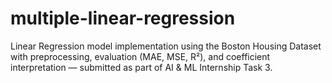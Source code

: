 # multiple-linear-regression
Linear Regression model implementation using the Boston Housing Dataset with preprocessing, evaluation (MAE, MSE, R²), and coefficient interpretation — submitted as part of AI &amp; ML Internship Task 3.
